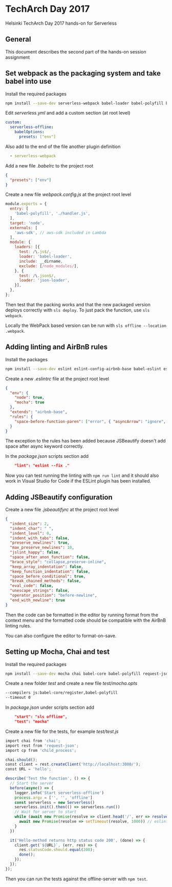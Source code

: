 # TechArch Day 2017

Helsinki TechArch Day 2017 hands-on for Serverless

## General

This document describes the second part of the hands-on session assignment

## Set webpack as the packaging system and take babel into use

Install the required packages

```bash
npm install --save-dev serverless-webpack babel-loader babel-polyfill babel-preset-env
```

Edit _serverless.yml_ and add a custom section (at root level)

```yml
custom:
  serverless-offline:
    babelOptions:
      presets: ["env"]
```

Also add to the end of the file another plugin definition
```yml
  - serverless-webpack
```

Add a new file _.babelrc_ to the project root

```json
{
  "presets": ["env"]
}
```

Create a new file _webpack.config.js_ at the project root level

```javascript
module.exports = {
  entry: [
    'babel-polyfill', './handler.js',
  ],
  target: 'node',
  externals: [
    'aws-sdk', // aws-sdk included in Lambda
  ],
  module: {
    loaders: [{
      test: /\.js$/,
      loader: 'babel-loader',
      include: __dirname,
      exclude: [/node_modules/],
    }, {
      test: /\.json$/,
      loader: 'json-loader',
    }],
  },
};
```

Then test that the packing works and that the new packaged version deploys correctly with `sls deploy`. To just pack
the function, use `sls webpack`.

Locally the WebPack based version can be run with `sls offline --location .webpack`.

## Adding linting and AirBnB rules

Install the packages

```bash
npm install --save-dev eslint eslint-config-airbnb-base babel-eslint eslint-plugin-import
```

Create a new _.eslintrc_ file at the project root level

```json
{
  "env": {
    "node": true,
    "mocha": true
  },
  "extends": "airbnb-base",
  "rules": {
    "space-before-function-paren": ["error", { "asyncArrow": "ignore", "named": "never"}]
  }
}
```

The exception to the rules has been added because JSBeautify doesn't add space after async keyword correctly.

In the _package.json_ scripts section add

```json
    "lint": "eslint --fix ."
```

Now you can test running the linting with `npm run lint` and it should also work in Visual Studio for Code if the ESLint plugin has been installed.

## Adding JSBeautify configuration

Create a new file _.jsbeautifyrc_ at the project root level

```json
{
  "indent_size": 2,
  "indent_char": " ",
  "indent_level": 0,
  "indent_with_tabs": false,
  "preserve_newlines": true,
  "max_preserve_newlines": 10,
  "jslint_happy": false,
  "space_after_anon_function": false,
  "brace_style": "collapse,preserve-inline",
  "keep_array_indentation": false,
  "keep_function_indentation": false,
  "space_before_conditional": true,
  "break_chained_methods": false,
  "eval_code": false,
  "unescape_strings": false,
  "operator_position": "before-newline",
  "end_with_newline": true
}
```

Then the code can be formatted in the editor by running format from the context menu and the formatted code should be compatible with the AirBnB linting rules.

You can also configure the editor to format-on-save.

## Setting up Mocha, Chai and test

Install the required packages

```bash
npm install --save-dev mocha chai babel-core babel-polyfill request-json
```

Create a new folder _test_ and create a new file _test/mocha.opts_

```bash
--compilers js:babel-core/register,babel-polyfill
--timeout 0
``` 

In _package.json_ under scripts section add

```json
    "start": "sls offline",
    "test": "mocha"
```

Create a new file for the tests, for example _test/test.js_

```javascript
import chai from 'chai';
import rest from 'request-json';
import cp from 'child_process';

chai.should();
const client = rest.createClient('http://localhost:3000/');
const URL = 'hello';

describe('Test the function', () => {
  // Start the server
  before(async() => {
    logger.info('Start serverless-offline')
    process.argv = ['', '', 'offline']
    const serverless = new Serverless()
    serverless.init().then(() => serverless.run())
    // Wait for server to start
    while (await new Promise(resolve => client.head('/', err => resolve(err)))) { // eslint-disable-line no-await-in-loop
      await new Promise(resolve => setTimeout(resolve, 1000)) // eslint-disable-line no-await-in-loop
    }
  })

  it('Hello-method returns http status code 200', (done) => {
    client.get(`${URL}`, (err, res) => {
      res.statusCode.should.equal(200);
      done();
    });
  });
});
```

Then you can run the tests against the offline-server with `npm test`.
